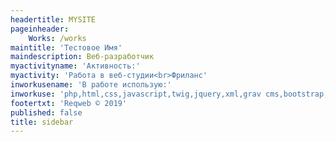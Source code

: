 ```yaml
---
headertitle: MYSITE
pageinheader:
    Works: /works
maintitle: 'Тестовое Имя'
maindescription: Веб-разработчик
myactivityname: 'Активность:'
myactivity: 'Работа в веб-студии<br>Фриланс'
inworkusename: 'В работе использую:'
inworkuse: 'php,html,css,javascript,twig,jquery,xml,grav cms,bootstrap,flexbox'
footertxt: 'Reqweb © 2019'
published: false
title: sidebar
---
```


